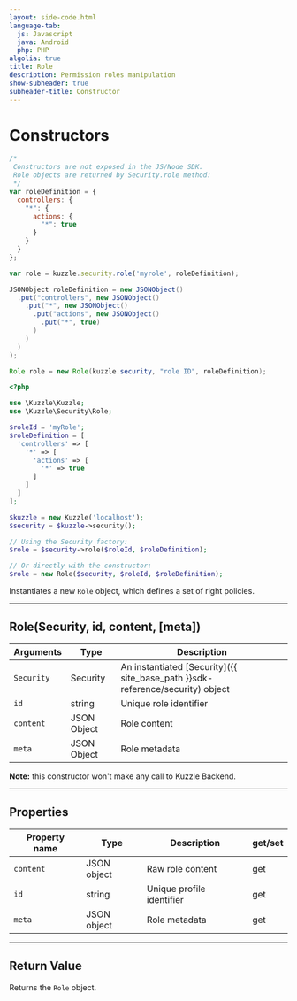 ```yaml
---
layout: side-code.html
language-tab:
  js: Javascript
  java: Android
  php: PHP
algolia: true
title: Role
description: Permission roles manipulation
show-subheader: true
subheader-title: Constructor
---
```


# Constructors

```js
/*
 Constructors are not exposed in the JS/Node SDK.
 Role objects are returned by Security.role method:
 */
var roleDefinition = {
  controllers: {
    "*": {
      actions: {
        "*": true
      }
    }
  }
};

var role = kuzzle.security.role('myrole', roleDefinition);
```

```java
JSONObject roleDefinition = new JSONObject()
  .put("controllers", new JSONObject()
    .put("*", new JSONObject()
      .put("actions", new JSONObject()
        .put("*", true)
      )
    )
  )
);

Role role = new Role(kuzzle.security, "role ID", roleDefinition);
```

```php
<?php

use \Kuzzle\Kuzzle;
use \Kuzzle\Security\Role;

$roleId = 'myRole';
$roleDefinition = [
  'controllers' => [
    '*' => [
      'actions' => [
        '*' => true
      ]
    ]
  ]
];

$kuzzle = new Kuzzle('localhost');
$security = $kuzzle->security();

// Using the Security factory:
$role = $security->role($roleId, $roleDefinition);

// Or directly with the constructor:
$role = new Role($security, $roleId, $roleDefinition);
```

Instantiates a new `Role` object, which defines a set of right policies.

---

## Role(Security, id, content, [meta])

| Arguments | Type | Description |
|---------------|---------|----------------------------------------|
| ``Security`` | Security | An instantiated [Security]({{ site_base_path }}sdk-reference/security) object |
| ``id`` | string | Unique role identifier |
| ``content`` | JSON Object | Role content |
| ``meta`` | JSON Object | Role metadata |

**Note:**  this constructor won't make any call to Kuzzle Backend.

---

## Properties

| Property name | Type | Description | get/set |
|--------------|--------|-----------------------------------|---------|
| `content` | JSON object | Raw role content | get |
| `id` | string | Unique profile identifier | get |
| `meta` | JSON object | Role metadata | get |

---

## Return Value

Returns the `Role` object.
